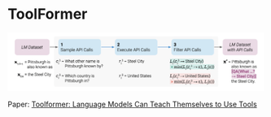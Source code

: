 ToolFormer
================

<!-- WARNING: THIS FILE WAS AUTOGENERATED! DO NOT EDIT! -->

![image.png](index_files/figure-commonmark/a9417a3f-1-image.png)

Paper: [Toolformer: Language Models Can Teach Themselves to Use
Tools](https://arxiv.org/abs/2302.04761)
